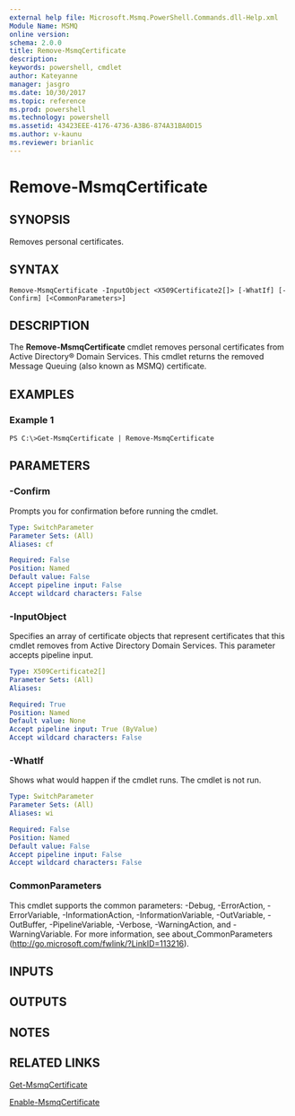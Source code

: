 ```yaml
---
external help file: Microsoft.Msmq.PowerShell.Commands.dll-Help.xml
Module Name: MSMQ
online version: 
schema: 2.0.0
title: Remove-MsmqCertificate
description: 
keywords: powershell, cmdlet
author: Kateyanne
manager: jasgro
ms.date: 10/30/2017
ms.topic: reference
ms.prod: powershell
ms.technology: powershell
ms.assetid: 43423EEE-4176-4736-A3B6-874A31BA0D15
ms.author: v-kaunu
ms.reviewer: brianlic
---
```


# Remove-MsmqCertificate

## SYNOPSIS
Removes personal certificates.

## SYNTAX

```
Remove-MsmqCertificate -InputObject <X509Certificate2[]> [-WhatIf] [-Confirm] [<CommonParameters>]
```

## DESCRIPTION
The **Remove-MsmqCertificate** cmdlet removes personal certificates from Active Directory® Domain Services. 
This cmdlet returns the removed Message Queuing (also known as MSMQ) certificate.

## EXAMPLES

### Example 1
```
PS C:\>Get-MsmqCertificate | Remove-MsmqCertificate
```

## PARAMETERS

### -Confirm
Prompts you for confirmation before running the cmdlet.

```yaml
Type: SwitchParameter
Parameter Sets: (All)
Aliases: cf

Required: False
Position: Named
Default value: False
Accept pipeline input: False
Accept wildcard characters: False
```

### -InputObject
Specifies an array of certificate objects that represent certificates that this cmdlet removes from Active Directory Domain Services.
This parameter accepts pipeline input.

```yaml
Type: X509Certificate2[]
Parameter Sets: (All)
Aliases: 

Required: True
Position: Named
Default value: None
Accept pipeline input: True (ByValue)
Accept wildcard characters: False
```

### -WhatIf
Shows what would happen if the cmdlet runs.
The cmdlet is not run.

```yaml
Type: SwitchParameter
Parameter Sets: (All)
Aliases: wi

Required: False
Position: Named
Default value: False
Accept pipeline input: False
Accept wildcard characters: False
```

### CommonParameters
This cmdlet supports the common parameters: -Debug, -ErrorAction, -ErrorVariable, -InformationAction, -InformationVariable, -OutVariable, -OutBuffer, -PipelineVariable, -Verbose, -WarningAction, and -WarningVariable. For more information, see about_CommonParameters (http://go.microsoft.com/fwlink/?LinkID=113216).

## INPUTS

## OUTPUTS

## NOTES

## RELATED LINKS

[Get-MsmqCertificate](./Get-MSMQCertificate.md)

[Enable-MsmqCertificate](./Enable-MSMQCertificate.md)

